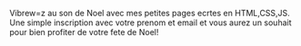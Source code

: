 Vibrew=z au son de Noel avec mes petites pages ecrtes en HTML,CSS,JS. Une simple inscription avec votre prenom et email et vous aurez un souhait pour bien profiter de votre fete de Noel!
